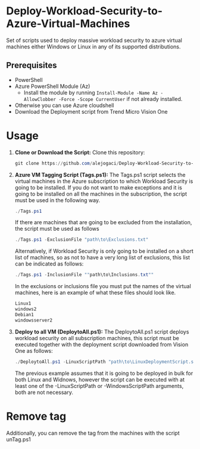 # Deploy-Workload-Security-to-Azure-Virtual-Machines
Set of scripts used to deploy massive workload security to azure virtual machines either Windows or Linux in any of its supported distributions.

## Prerequisites

- PowerShell
- Azure PowerShell Module (Az)
  - Install the module by running `Install-Module -Name Az -AllowClobber -Force -Scope CurrentUser` if not already installed.
- Otherwise you can use Azure cloudshell
- Download the Deployment script from Trend Micro Vision One

# Usage

1. **Clone or Download the Script:**
   Clone this repository:
   ```powershell
   git clone https://github.com/alejogaci/Deploy-Workload-Security-to-Azure-Virtual-Machines.git

2. **Azure VM Tagging Script (Tags.ps1):**
   The Tags.ps1 script selects the virtual machines in the Azure subscription to which Workload Security is going to be installed. If you do not want to make exceptions and it is going to be installed on all the machines in the subscription, the script must be used in the following way.
   ```powershell
   ./Tags.ps1
    ```
    If there are machines that are going to be excluded from the installation, the script must be used as follows
   ```powershell
   ./Tags.ps1 -ExclusionFile "path\to\Exclusions.txt"
    ```
    Alternatively, if Workload Security is only going to be installed on a short list of machines, so as not to have a very long list of exclusions, this list can be indicated as follows:
   ```powershell
   ./Tags.ps1 -InclusionFile ""path\to\Inclusions.txt""
    ```
   
    In the exclusions or inclusions file you must put the names of the virtual machines, here is an example of what these files should look like.
   ```bash
   Linux1
   windows2
   Debian1
   windowsserver2
   ```
4. **Deploy to all VM (DeploytoAll.ps1):**
   The DeploytoAll.ps1 script deploys workload security on all subscription machines, this script must be executed together with the deployment script downloaded from Vision One as follows:
   ```powershell
   ./DeploytoAll.ps1 -LinuxScriptPath "path\to\LinuxDeploymentScript.sh" -WindowsScriptPath "path\to\WindowsDeploymentScript"
    ```
    The previous example assumes that it is going to be deployed in bulk for both Linux and Widnows, however the script can be executed with at least one of the -LinuxScriptPath or -WindowsScriptPath arguments, both are not necessary.

# Remove tag

Additionally, you can remove the tag from the machines with the script unTag.ps1

